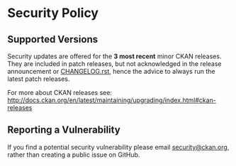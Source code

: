 # Security Policy

## Supported Versions

Security updates are offered for the **3 most recent** minor CKAN releases. They are included in patch releases, but not acknowledged in the release announcement or [CHANGELOG.rst](CHANGELOG.rst), hence the advice to always run the latest patch releases.

For more about CKAN releases see: http://docs.ckan.org/en/latest/maintaining/upgrading/index.html#ckan-releases

## Reporting a Vulnerability

If you find a potential security vulnerability please email security@ckan.org, rather than creating a public issue on GitHub.
